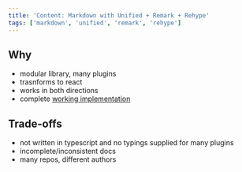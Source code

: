 ```yaml
---
title: 'Content: Markdown with Unified + Remark + Rehype'
tags: ['markdown', 'unified', 'remark', 'rehype']
---
```


## Why

- modular library, many plugins
- trasnforms to react
- works in both directions
- complete [working implementation](https://github.com/s-thom/website/blob/develop/src/components/MdRenderer/index.tsx)

## Trade-offs

- not written in typescript and no typings supplied for many plugins
- incomplete/inconsistent docs
- many repos, different authors
